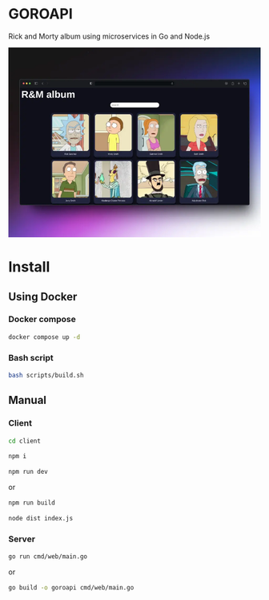 # GOROAPI 

Rick and Morty album using microservices in Go and Node.js

![img](.screenshots/goroapi.webp)


# Install

## Using Docker

### Docker compose
```sh
docker compose up -d
```

### Bash script
```sh
bash scripts/build.sh
```

## Manual

### Client
```sh
cd client
```
```sh
npm i
```
```sh
npm run dev
```
or
```sh
npm run build
```
```sh
node dist index.js
```

### Server
```sh
go run cmd/web/main.go
```
or
```sh
go build -o goroapi cmd/web/main.go
```